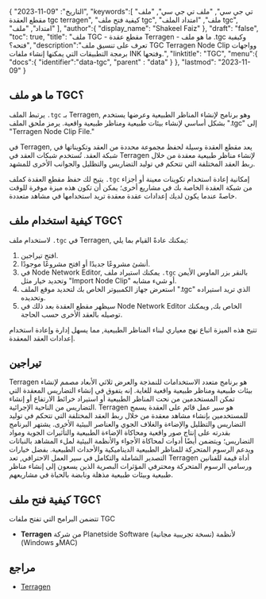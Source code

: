 {
"التاريخ": "09-11-2023",
   "keywords":[
"تي جي سي",
"ملف تي جي سي",
"ملف مقطع العقدة tgc terragen",
"كيفية فتح ملف tgc",
"ملف",
"امتداد الملف tgc",
"امتداد",
"ملف"
],
   "author":{
"display_name": "Shakeel Faiz"
},
"draft": "false",
"toc": true,
"title": "ملف TGC - مقطع عقدة Terragen - ما هو ملف .tgc وكيفية فتحه؟",
   "description":"تعرف على تنسيق ملف TGC Terragen Node Clip وواجهات برمجة التطبيقات التي يمكنها إنشاء ملفات INK وفتحها.",
"linktitle": "TGC",
   "menu":{
      "docs":{
         "identifier":"data-tgc",
"parent" : "data"
}
},
"lastmod": "2023-11-09"
}

## ما هو ملف TGC؟

يرتبط الملف `.tgc` بـ Terragen, وهو برنامج لإنشاء المناظر الطبيعية وعرضها يستخدم بشكل أساسي لإنشاء بيئات طبيعية ومناظر طبيعية واقعية. يرمز ملحق الملف ".tgc" إلى "Terragen Node Clip File."

في Terragen, يعد مقطع العقدة وسيلة لحفظ مجموعة محددة من العقد وتكويناتها في شبكة العقد. تُستخدم شبكات العقد في Terragen لإنشاء مناظر طبيعية معقدة من خلال ربط العقد المختلفة التي تتحكم في توليد التضاريس والتظليل والجوانب الأخرى للمشهد.

يتيح لك حفظ مقطع العقدة كملف `.tgc` إمكانية إعادة استخدام تكوينات معينة أو أجزاء من شبكة العقدة الخاصة بك في مشاريع أخرى؛ يمكن أن تكون هذه ميزة موفرة للوقت خاصةً عندما يكون لديك إعدادات عقدة معقدة تريد استخدامها في مشاهد متعددة.

## كيفية استخدام ملف TGC؟

لاستخدام ملف `.tgc` في Terragen, يمكنك عادةً القيام بما يلي:

1. افتح تيراجين.
2. أنشئ مشروعًا جديدًا أو افتح مشروعًا موجودًا.
3. في Node Network Editor, يمكنك استيراد ملف `.tgc` بالنقر بزر الماوس الأيمن وتحديد خيار مثل "Import Node Clip" أو شيء مشابه.
4. استعرض جهاز الكمبيوتر الخاص بك لتحديد موقع الملف ".tgc" الذي تريد استيراده وتحديده.
5. سيظهر مقطع العقدة بعد ذلك في Node Network Editor الخاص بك, ويمكنك توصيله بالعقد الأخرى حسب الحاجة.

تتيح هذه الميزة اتباع نهج معياري لبناء المناظر الطبيعية, مما يسهل إدارة وإعادة استخدام إعدادات العقد المعقدة.

## تيراجين

Terragen هو برنامج متعدد الاستخدامات للنمذجة والعرض ثلاثي الأبعاد مصمم لإنشاء بيئات طبيعية ومناظر طبيعية واقعية للغاية. إنه يتفوق في إنشاء التضاريس المعقدة التي تمكن المستخدمين من نحت المناظر الطبيعية أو استيراد خرائط الارتفاع أو إنشاء التضاريس من الناحية الإجرائية. Terragen هو سير عمل قائم على العقدة يسمح للمستخدمين بإنشاء مشاهد معقدة من خلال ربط العقد المختلفة التي تتحكم في توليد التضاريس والتظليل والإضاءة والغلاف الجوي والعناصر البيئية الأخرى. يشتهر البرنامج بقدرته على إنتاج صور واقعية ومحاكاة الإضاءة الطبيعية والتأثيرات الجوية ومواد التضاريس؛ ويتضمن أيضًا أدوات لمحاكاة الأجواء والأنظمة البيئية لملء المشاهد بالنباتات ويدعم الرسوم المتحركة للمناظر الطبيعية الديناميكية والأحداث الطبيعية. بفضل خيارات التصدير الشاملة والتكامل في سير العمل الاحترافي, تعد Terragen أداة قيمة للفنانين ورسامي الرسوم المتحركة ومحترفي المؤثرات البصرية الذين يسعون إلى إنشاء مناظر طبيعية وبيئات طبيعية مذهلة ونابضة بالحياة في مشاريعهم.

## كيفية فتح ملف TGC؟

تتضمن البرامج التي تفتح ملفات TGC

- **Terragen** من شركة Planetside Software (نسخة تجريبية مجانية) لأنظمة (Windows وMAC)

## مراجع
* [Terragen](https://en.wikipedia.org/wiki/Terragen)
